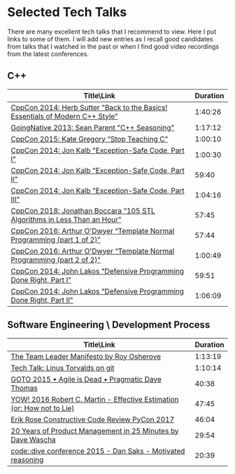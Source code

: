 # Selected Tech Talks

There are many excellent tech talks that I recommend to view. Here I put links to some of them. I will add new entries as I recall good candidates from talks that I watched in the past or when I find good video recordings from the latest conferences.

## C++

| Title\Link                                                   | Duration |
| ------------------------------------------------------------ | -------- |
| [CppCon 2014: Herb Sutter "Back to the Basics! Essentials of Modern C++ Style"](https://www.youtube.com/watch?v=xnqTKD8uD64) | 1:40:26  |
| [GoingNative 2013: Sean Parent "C++ Seasoning"](https://www.youtube.com/watch?v=W2tWOdzgXHA) | 1:17:12  |
| [CppCon 2015: Kate Gregory “Stop Teaching C"](https://www.youtube.com/watch?v=YnWhqhNdYyk) | 1:00:10  |
| [CppCon 2014: Jon Kalb "Exception-Safe Code, Part I"](https://www.youtube.com/watch?v=W7fIy_54y-w) | 1:00:30  |
| [CppCon 2014: Jon Kalb "Exception-Safe Code, Part II"](https://www.youtube.com/watch?v=b9xMIKb1jMk) | 59:40    |
| [CppCon 2014: Jon Kalb "Exception-Safe Code, Part III"](https://www.youtube.com/watch?v=MiKxfdkMJW8) | 1:04:16  |
| [CppCon 2018: Jonathan Boccara “105 STL Algorithms in Less Than an Hour”](https://www.youtube.com/watch?v=2olsGf6JIkU) | 57:45    |
| [CppCon 2016: Arthur O'Dwyer “Template Normal Programming (part 1 of 2)”](https://www.youtube.com/watch?v=vwrXHznaYLA) | 57:44    |
| [CppCon 2016: Arthur O'Dwyer “Template Normal Programming (part 2 of 2)"](https://www.youtube.com/watch?v=VIz6xBvwYd8) | 1:00:49  |
| [CppCon 2014: John Lakos "Defensive Programming Done Right, Part I"](https://www.youtube.com/watch?v=1QhtXRMp3Hg) | 59:51    |
| [CppCon 2014: John Lakos "Defensive Programming Done Right, Part II"](https://www.youtube.com/watch?v=tz2khnjnUx8) | 1:06:09  |

## Software Engineering \ Development Process 

| Title\Link                                                   | Duration |
| ------------------------------------------------------------ | -------- |
| [The Team Leader Manifesto by Roy Osherove](https://www.youtube.com/watch?v=_UxzetgOWlE) | 1:13:19  |
| [Tech Talk: Linus Torvalds on git](https://www.youtube.com/watch?v=4XpnKHJAok8) | 1:10:14  |
| [GOTO 2015 • Agile is Dead • Pragmatic Dave Thomas](https://www.youtube.com/watch?v=a-BOSpxYJ9M) | 40:38    |
| [YOW! 2016 Robert C. Martin - Effective Estimation (or: How not to Lie)](https://www.youtube.com/watch?v=eisuQefYw_o) | 47:45    |
| [Erik Rose   Constructive Code Review   PyCon 2017](https://www.youtube.com/watch?v=iNG1a--SIlk) | 46:04    |
| [20 Years of Product Management in 25 Minutes by Dave Wascha](https://www.youtube.com/watch?v=i69U0lvi89c) | 29:54    |
| [code::dive conference 2015 - Dan Saks - Motivated reasoning](https://www.youtube.com/watch?v=hTvHea56t4s) | 20:39    |
